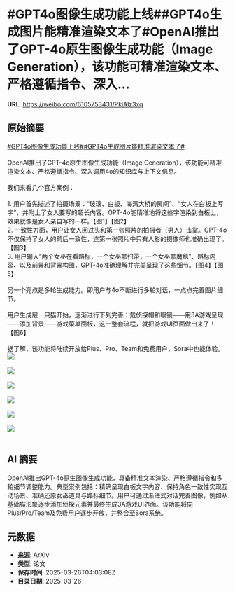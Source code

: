 # #GPT4o图像生成功能上线##GPT4o生成图片能精准渲染文本了#OpenAI推出了GPT-4o原生图像生成功能（Image Generation），该功能可精准渲染文本、严格遵循指令、深入...

**URL**: https://weibo.com/6105753431/PkiAlz3xq

## 原始摘要

<a href="https://m.weibo.cn/search?containerid=231522type%3D1%26t%3D10%26q%3D%23GPT4o%E5%9B%BE%E5%83%8F%E7%94%9F%E6%88%90%E5%8A%9F%E8%83%BD%E4%B8%8A%E7%BA%BF%23&amp;extparam=%23GPT4o%E5%9B%BE%E5%83%8F%E7%94%9F%E6%88%90%E5%8A%9F%E8%83%BD%E4%B8%8A%E7%BA%BF%23" data-hide=""><span class="surl-text">#GPT4o图像生成功能上线#</span></a><a href="https://m.weibo.cn/search?containerid=231522type%3D1%26t%3D10%26q%3D%23GPT4o%E7%94%9F%E6%88%90%E5%9B%BE%E7%89%87%E8%83%BD%E7%B2%BE%E5%87%86%E6%B8%B2%E6%9F%93%E6%96%87%E6%9C%AC%E4%BA%86%23&amp;extparam=%23GPT4o%E7%94%9F%E6%88%90%E5%9B%BE%E7%89%87%E8%83%BD%E7%B2%BE%E5%87%86%E6%B8%B2%E6%9F%93%E6%96%87%E6%9C%AC%E4%BA%86%23" data-hide=""><span class="surl-text">#GPT4o生成图片能精准渲染文本了#</span></a><br><br>OpenAI推出了GPT-4o原生图像生成功能（Image Generation），该功能可精准渲染文本、严格遵循指令、深入调用4o的知识库与上下文信息。<br><br>我们来看几个官方案例：<br><br>1. 用户首先描述了拍摄场景：“玻璃、白板、海湾大桥的房间”、“女人在白板上写字”，并附上了女人要写的超长内容。GPT-4o能精准地将这些字渲染到白板上，效果就像是女人亲自写的一样。【图1】【图2】<br>2. 一致性方面，用户让女人回过头和第一张照片的拍摄者（男人）击掌。GPT-4o不仅保持了女人的前后一致性，连第一张照片中只有人影的摄像师也准确出现了。【图3】<br>3. 用户输入“两个女巫在看路标，一个女巫拿扫帚，一个女巫拿魔毯”、路标内容、以及前景和背景构图，GPT-4o准确理解并完美呈现了这些细节。【图4】【图5】<br><br>另一个亮点是多轮生成能力。即用户与4o不断进行多轮对话，一点点完善图片细节。<br><br>用户生成层一只猫开始，逐渐进行下列完善：戴侦探帽和眼镜——用3A游戏呈现——添加背景——游戏菜单面板，这一整套流程，就把游戏UI页面做出来了！【图6】<br><br>据了解，该功能将陆续开放给Plus、Pro、Team和免费用户，Sora中也能体验。<img style="" src="https://tvax2.sinaimg.cn/large/006Fd7o3gy1hzu4dwgo4wj319i17adoc.jpg" referrerpolicy="no-referrer"><br><br><img style="" src="https://tvax3.sinaimg.cn/large/006Fd7o3gy1hzu4dxs8x8j30zk0npdvj.jpg" referrerpolicy="no-referrer"><br><br><img style="" src="https://tvax4.sinaimg.cn/large/006Fd7o3gy1hzu4dzmln7j31d00z21kx.jpg" referrerpolicy="no-referrer"><br><br><img style="" src="https://tvax2.sinaimg.cn/large/006Fd7o3gy1hzu4e04vmxj30zk0qxguj.jpg" referrerpolicy="no-referrer"><br><br><img style="" src="https://tvax3.sinaimg.cn/large/006Fd7o3gy1hzu4e22guqj30zk0ys7pd.jpg" referrerpolicy="no-referrer"><br><br><img style="" src="https://tvax1.sinaimg.cn/large/006Fd7o3gy1hzu4e5kkydj31eg4qwu0z.jpg" referrerpolicy="no-referrer"><br><br>

## AI 摘要

OpenAI推出GPT-4o原生图像生成功能，具备精准文本渲染、严格遵循指令和多轮细节调整能力。典型案例包括：精确呈现白板文字内容、保持角色一致性实现互动场景、准确还原女巫道具与路标细节。用户可通过渐进式对话完善图像，例如从基础猫形象逐步添加侦探元素并最终生成3A游戏UI界面。该功能将向Plus/Pro/Team及免费用户逐步开放，并整合至Sora系统。

## 元数据

- **来源**: ArXiv
- **类型**: 论文
- **保存时间**: 2025-03-26T04:03:08Z
- **目录日期**: 2025-03-26
